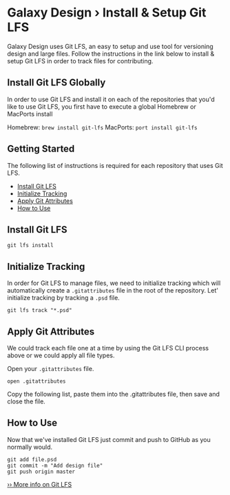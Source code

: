 # Galaxy Design › Install & Setup Git LFS

Galaxy Design uses Git LFS, an easy to setup and use tool for versioning design and large files. Follow the instructions in the link below to install & setup Git LFS in order to track files for contributing.

## Install Git LFS Globally

In order to use Git LFS and install it on each of the repositories that you'd like to use Git LFS, you first have to execute a global Homebrew or MacPorts install

Homebrew: `brew install git-lfs`
MacPorts: `port install git-lfs`

## Getting Started

The following list of instructions is required for each repository that uses Git LFS.

- [Install Git LFS](#install-git-lfs-repository)
- [Initialize Tracking](#initialize-tracking)
- [Apply Git Attributes](#apply-git-attributes)
- [How to Use](#how-to-use)

## Install Git LFS

```
git lfs install
```

## Initialize Tracking

In order for Git LFS to manage files, we need to initialize tracking which will automatically create a `.gitattributes` file in the root of the repository. Let' initialize tracking by tracking a `.psd` file.

```
git lfs track "*.psd"
```

## Apply Git Attributes

We could track each file one at a time by using the Git LFS CLI process above or we could apply all file types.

Open your `.gitattributes` file.

```
open .gitattributes
```

Copy the following list, paste them into the .gitattributes file, then save and close the file.

## How to Use

Now that we've installed Git LFS just commit and push to GitHub as you normally would.

```
git add file.psd
git commit -m "Add design file"
git push origin master
```

[›› More info on Git LFS](https://git-lfs.github.com/)

